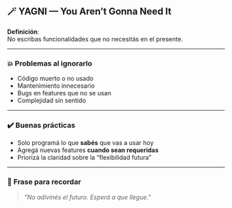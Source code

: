 ## 🪄 YAGNI — You Aren’t Gonna Need It

**Definición**:  
No escribas funcionalidades que no necesitás en el presente.

---

### 💥 Problemas al ignorarlo

- Código muerto o no usado
- Mantenimiento innecesario
- Bugs en features que no se usan
- Complejidad sin sentido

---

### ✔️ Buenas prácticas

- Solo programá lo que **sabés** que vas a usar hoy
- Agregá nuevas features **cuando sean requeridas**
- Priorizá la claridad sobre la “flexibilidad futura”

---

### 🧠 Frase para recordar

> *"No adivinés el futuro. Esperá a que llegue."*
